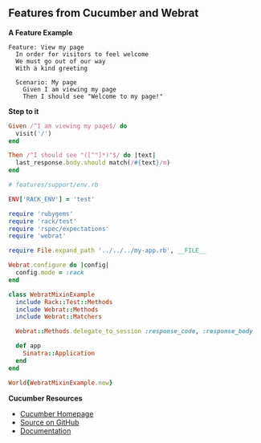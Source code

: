 Features from Cucumber and Webrat
---------------------------------

**A Feature Example**

```
Feature: View my page
  In order for visitors to feel welcome
  We must go out of our way
  With a kind greeting

  Scenario: My page
    Given I am viewing my page
    Then I should see "Welcome to my page!"
```

**Step to it**

```ruby
Given /^I am viewing my page$/ do
  visit('/')
end

Then /^I should see "([^"]*)"$/ do |text|
  last_response.body.should match(/#{text}/m)
end
```

```ruby
# features/support/env.rb

ENV['RACK_ENV'] = 'test'

require 'rubygems'
require 'rack/test'
require 'rspec/expectations'
require 'webrat'

require File.expand_path '../../../my-app.rb', __FILE__

Webrat.configure do |config|
  config.mode = :rack
end

class WebratMixinExample
  include Rack::Test::Methods
  include Webrat::Methods
  include Webrat::Matchers

  Webrat::Methods.delegate_to_session :response_code, :response_body

  def app
    Sinatra::Application
  end
end

World{WebratMixinExample.new}
```

**Cucumber Resources**

*   [Cucumber Homepage](http://cukes.info/)
*   [Source on GitHub](https://github.com/aslakhellesoy/cucumber)
*   [Documentation](https://github.com/aslakhellesoy/cucumber/wiki/)

